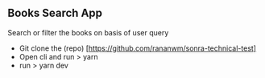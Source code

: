 ## Books Search App
Search or filter the books on basis of user query
- Git clone the (repo) [https://github.com/rananwm/sonra-technical-test]
- Open cli and run > yarn
- run > yarn dev